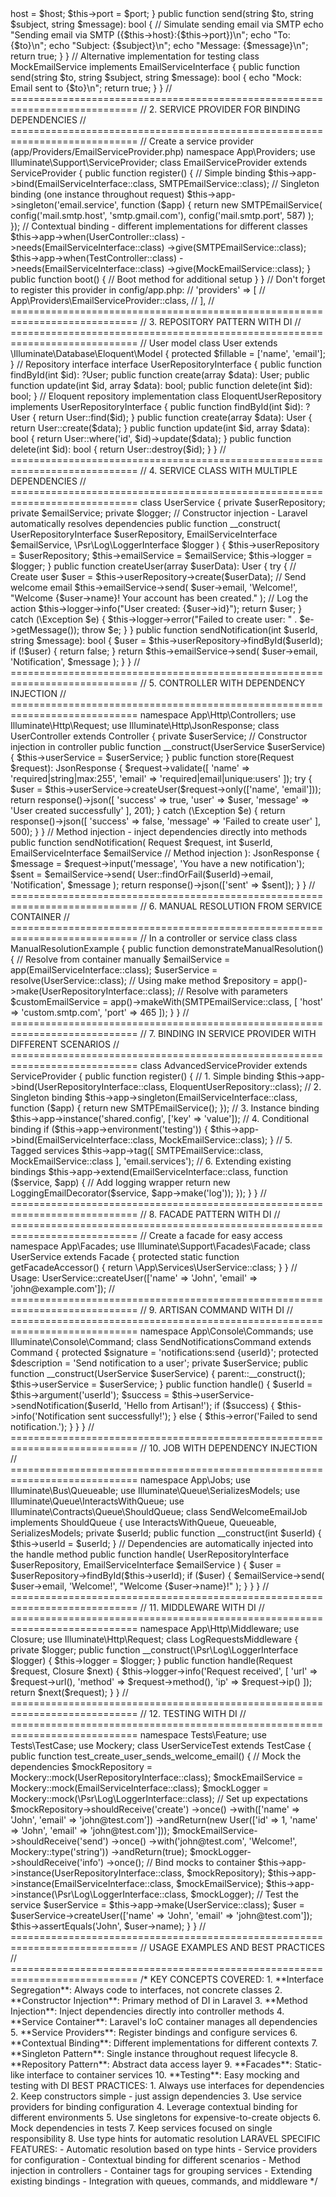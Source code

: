 <?php

// ============================================================================
// 1. BASIC INTERFACE AND IMPLEMENTATION
// ============================================================================

// Define an interface for email service
interface EmailServiceInterface
{
    public function send(string $to, string $subject, string $message): bool;
}

// Concrete implementation for sending emails
class SMTPEmailService implements EmailServiceInterface
{
    private $host;
    private $port;

    public function __construct(string $host = 'smtp.gmail.com', int $port = 587)
    {
        $this->host = $host;
        $this->port = $port;
    }

    public function send(string $to, string $subject, string $message): bool
    {
        // Simulate sending email via SMTP
        echo "Sending email via SMTP ({$this->host}:{$this->port})\n";
        echo "To: {$to}\n";
        echo "Subject: {$subject}\n";
        echo "Message: {$message}\n";
        return true;
    }
}

// Alternative implementation for testing
class MockEmailService implements EmailServiceInterface
{
    public function send(string $to, string $subject, string $message): bool
    {
        echo "Mock: Email sent to {$to}\n";
        return true;
    }
}

// ============================================================================
// 2. SERVICE PROVIDER FOR BINDING DEPENDENCIES
// ============================================================================

// Create a service provider (app/Providers/EmailServiceProvider.php)
namespace App\Providers;

use Illuminate\Support\ServiceProvider;

class EmailServiceProvider extends ServiceProvider
{
    public function register()
    {
        // Simple binding
        $this->app->bind(EmailServiceInterface::class, SMTPEmailService::class);

        // Singleton binding (one instance throughout request)
        $this->app->singleton('email.service', function ($app) {
            return new SMTPEmailService(
                config('mail.smtp.host', 'smtp.gmail.com'),
                config('mail.smtp.port', 587)
            );
        });

        // Contextual binding - different implementations for different classes
        $this->app->when(UserController::class)
                  ->needs(EmailServiceInterface::class)
                  ->give(SMTPEmailService::class);

        $this->app->when(TestController::class)
                  ->needs(EmailServiceInterface::class)
                  ->give(MockEmailService::class);
    }

    public function boot()
    {
        // Boot method for additional setup
    }
}

// Don't forget to register this provider in config/app.php:
// 'providers' => [
//     App\Providers\EmailServiceProvider::class,
// ],

// ============================================================================
// 3. REPOSITORY PATTERN WITH DI
// ============================================================================

// User model
class User extends \Illuminate\Database\Eloquent\Model
{
    protected $fillable = ['name', 'email'];
}

// Repository interface
interface UserRepositoryInterface
{
    public function findById(int $id): ?User;
    public function create(array $data): User;
    public function update(int $id, array $data): bool;
    public function delete(int $id): bool;
}

// Eloquent repository implementation
class EloquentUserRepository implements UserRepositoryInterface
{
    public function findById(int $id): ?User
    {
        return User::find($id);
    }

    public function create(array $data): User
    {
        return User::create($data);
    }

    public function update(int $id, array $data): bool
    {
        return User::where('id', $id)->update($data);
    }

    public function delete(int $id): bool
    {
        return User::destroy($id);
    }
}

// ============================================================================
// 4. SERVICE CLASS WITH MULTIPLE DEPENDENCIES
// ============================================================================

class UserService
{
    private $userRepository;
    private $emailService;
    private $logger;

    // Constructor injection - Laravel automatically resolves dependencies
    public function __construct(
        UserRepositoryInterface $userRepository,
        EmailServiceInterface $emailService,
        \Psr\Log\LoggerInterface $logger
    ) {
        $this->userRepository = $userRepository;
        $this->emailService = $emailService;
        $this->logger = $logger;
    }

    public function createUser(array $userData): User
    {
        try {
            // Create user
            $user = $this->userRepository->create($userData);
            
            // Send welcome email
            $this->emailService->send(
                $user->email,
                'Welcome!',
                "Welcome {$user->name}! Your account has been created."
            );
            
            // Log the action
            $this->logger->info("User created: {$user->id}");
            
            return $user;
        } catch (\Exception $e) {
            $this->logger->error("Failed to create user: " . $e->getMessage());
            throw $e;
        }
    }

    public function sendNotification(int $userId, string $message): bool
    {
        $user = $this->userRepository->findById($userId);
        
        if (!$user) {
            return false;
        }

        return $this->emailService->send(
            $user->email,
            'Notification',
            $message
        );
    }
}

// ============================================================================
// 5. CONTROLLER WITH DEPENDENCY INJECTION
// ============================================================================

namespace App\Http\Controllers;

use Illuminate\Http\Request;
use Illuminate\Http\JsonResponse;

class UserController extends Controller
{
    private $userService;

    // Constructor injection in controller
    public function __construct(UserService $userService)
    {
        $this->userService = $userService;
    }

    public function store(Request $request): JsonResponse
    {
        $request->validate([
            'name' => 'required|string|max:255',
            'email' => 'required|email|unique:users'
        ]);

        try {
            $user = $this->userService->createUser($request->only(['name', 'email']));
            
            return response()->json([
                'success' => true,
                'user' => $user,
                'message' => 'User created successfully'
            ], 201);
        } catch (\Exception $e) {
            return response()->json([
                'success' => false,
                'message' => 'Failed to create user'
            ], 500);
        }
    }

    // Method injection - inject dependencies directly into methods
    public function sendNotification(
        Request $request, 
        int $userId,
        EmailServiceInterface $emailService  // Method injection
    ): JsonResponse {
        $message = $request->input('message', 'You have a new notification');
        
        $sent = $emailService->send(
            User::findOrFail($userId)->email,
            'Notification',
            $message
        );

        return response()->json(['sent' => $sent]);
    }
}

// ============================================================================
// 6. MANUAL RESOLUTION FROM SERVICE CONTAINER
// ============================================================================

// In a controller or service class
class ManualResolutionExample
{
    public function demonstrateManualResolution()
    {
        // Resolve from container manually
        $emailService = app(EmailServiceInterface::class);
        $userService = resolve(UserService::class);
        
        // Using make method
        $repository = app()->make(UserRepositoryInterface::class);
        
        // Resolve with parameters
        $customEmailService = app()->makeWith(SMTPEmailService::class, [
            'host' => 'custom.smtp.com',
            'port' => 465
        ]);
    }
}

// ============================================================================
// 7. BINDING IN SERVICE PROVIDER WITH DIFFERENT SCENARIOS
// ============================================================================

class AdvancedServiceProvider extends ServiceProvider
{
    public function register()
    {
        // 1. Simple binding
        $this->app->bind(UserRepositoryInterface::class, EloquentUserRepository::class);

        // 2. Singleton binding
        $this->app->singleton(EmailServiceInterface::class, function ($app) {
            return new SMTPEmailService();
        });

        // 3. Instance binding
        $this->app->instance('shared.config', ['key' => 'value']);

        // 4. Conditional binding
        if ($this->app->environment('testing')) {
            $this->app->bind(EmailServiceInterface::class, MockEmailService::class);
        }

        // 5. Tagged services
        $this->app->tag([
            SMTPEmailService::class,
            MockEmailService::class
        ], 'email.services');

        // 6. Extending existing bindings
        $this->app->extend(EmailServiceInterface::class, function ($service, $app) {
            // Add logging wrapper
            return new LoggingEmailDecorator($service, $app->make('log'));
        });
    }
}

// ============================================================================
// 8. FACADE PATTERN WITH DI
// ============================================================================

// Create a facade for easy access
namespace App\Facades;

use Illuminate\Support\Facades\Facade;

class UserService extends Facade
{
    protected static function getFacadeAccessor()
    {
        return \App\Services\UserService::class;
    }
}

// Usage: UserService::createUser(['name' => 'John', 'email' => 'john@example.com']);

// ============================================================================
// 9. ARTISAN COMMAND WITH DI
// ============================================================================

namespace App\Console\Commands;

use Illuminate\Console\Command;

class SendNotificationsCommand extends Command
{
    protected $signature = 'notifications:send {userId}';
    protected $description = 'Send notification to a user';

    private $userService;

    public function __construct(UserService $userService)
    {
        parent::__construct();
        $this->userService = $userService;
    }

    public function handle()
    {
        $userId = $this->argument('userId');
        $success = $this->userService->sendNotification($userId, 'Hello from Artisan!');
        
        if ($success) {
            $this->info('Notification sent successfully!');
        } else {
            $this->error('Failed to send notification.');
        }
    }
}

// ============================================================================
// 10. JOB WITH DEPENDENCY INJECTION
// ============================================================================

namespace App\Jobs;

use Illuminate\Bus\Queueable;
use Illuminate\Queue\SerializesModels;
use Illuminate\Queue\InteractsWithQueue;
use Illuminate\Contracts\Queue\ShouldQueue;

class SendWelcomeEmailJob implements ShouldQueue
{
    use InteractsWithQueue, Queueable, SerializesModels;

    private $userId;

    public function __construct(int $userId)
    {
        $this->userId = $userId;
    }

    // Dependencies are automatically injected into the handle method
    public function handle(
        UserRepositoryInterface $userRepository,
        EmailServiceInterface $emailService
    ) {
        $user = $userRepository->findById($this->userId);
        
        if ($user) {
            $emailService->send(
                $user->email,
                'Welcome!',
                "Welcome {$user->name}!"
            );
        }
    }
}

// ============================================================================
// 11. MIDDLEWARE WITH DI
// ============================================================================

namespace App\Http\Middleware;

use Closure;
use Illuminate\Http\Request;

class LogRequestsMiddleware
{
    private $logger;

    public function __construct(\Psr\Log\LoggerInterface $logger)
    {
        $this->logger = $logger;
    }

    public function handle(Request $request, Closure $next)
    {
        $this->logger->info('Request received', [
            'url' => $request->url(),
            'method' => $request->method(),
            'ip' => $request->ip()
        ]);

        return $next($request);
    }
}

// ============================================================================
// 12. TESTING WITH DI
// ============================================================================

namespace Tests\Feature;

use Tests\TestCase;
use Mockery;

class UserServiceTest extends TestCase
{
    public function test_create_user_sends_welcome_email()
    {
        // Mock the dependencies
        $mockRepository = Mockery::mock(UserRepositoryInterface::class);
        $mockEmailService = Mockery::mock(EmailServiceInterface::class);
        $mockLogger = Mockery::mock(\Psr\Log\LoggerInterface::class);

        // Set up expectations
        $mockRepository->shouldReceive('create')
                      ->once()
                      ->with(['name' => 'John', 'email' => 'john@test.com'])
                      ->andReturn(new User(['id' => 1, 'name' => 'John', 'email' => 'john@test.com']));

        $mockEmailService->shouldReceive('send')
                        ->once()
                        ->with('john@test.com', 'Welcome!', Mockery::type('string'))
                        ->andReturn(true);

        $mockLogger->shouldReceive('info')
                  ->once();

        // Bind mocks to container
        $this->app->instance(UserRepositoryInterface::class, $mockRepository);
        $this->app->instance(EmailServiceInterface::class, $mockEmailService);
        $this->app->instance(\Psr\Log\LoggerInterface::class, $mockLogger);

        // Test the service
        $userService = $this->app->make(UserService::class);
        $user = $userService->createUser(['name' => 'John', 'email' => 'john@test.com']);

        $this->assertEquals('John', $user->name);
    }
}

// ============================================================================
// USAGE EXAMPLES AND BEST PRACTICES
// ============================================================================

/*
KEY CONCEPTS COVERED:

1. **Interface Segregation**: Always code to interfaces, not concrete classes
2. **Constructor Injection**: Primary method of DI in Laravel
3. **Method Injection**: Inject dependencies directly into controller methods
4. **Service Container**: Laravel's IoC container manages all dependencies
5. **Service Providers**: Register bindings and configure services
6. **Contextual Binding**: Different implementations for different contexts
7. **Singleton Pattern**: Single instance throughout request lifecycle
8. **Repository Pattern**: Abstract data access layer
9. **Facades**: Static-like interface to container services
10. **Testing**: Easy mocking and testing with DI

BEST PRACTICES:

1. Always use interfaces for dependencies
2. Keep constructors simple - just assign dependencies
3. Use service providers for binding configuration
4. Leverage contextual binding for different environments
5. Use singletons for expensive-to-create objects
6. Mock dependencies in tests
7. Keep services focused on single responsibility
8. Use type hints for automatic resolution

LARAVEL SPECIFIC FEATURES:

- Automatic resolution based on type hints
- Service providers for configuration
- Contextual binding for different scenarios
- Method injection in controllers
- Container tags for grouping services
- Extending existing bindings
- Integration with queues, commands, and middleware
*/
